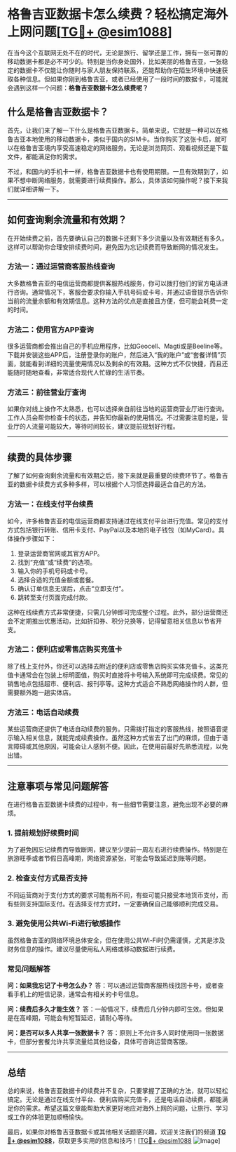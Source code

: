 # 格鲁吉亚数据卡怎么续费？轻松搞定海外上网问题[[TG💪+ @esim1088](https://t.me/s/esim1088)]

在当今这个互联网无处不在的时代，无论是旅行、留学还是工作，拥有一张可靠的移动数据卡都是必不可少的。特别是当你身处国外，比如美丽的格鲁吉亚，一张稳定的数据卡不仅能让你随时与家人朋友保持联系，还能帮助你在陌生环境中快速获取各种信息。但如果你刚到格鲁吉亚，或者已经使用了一段时间的数据卡，可能就会遇到这样一个问题：**格鲁吉亚数据卡怎么续费呢？**

## 什么是格鲁吉亚数据卡？

首先，让我们来了解一下什么是格鲁吉亚数据卡。简单来说，它就是一种可以在格鲁吉亚本地使用的移动数据卡，类似于国内的SIM卡。当你购买了这张卡后，就可以在格鲁吉亚境内享受高速稳定的网络服务。无论是浏览网页、观看视频还是下载文件，都能满足你的需求。

不过，和国内的手机卡一样，格鲁吉亚数据卡也有使用期限。一旦有效期到了，如果不想中断网络服务，就需要进行续费操作。那么，具体该如何操作呢？接下来我们就详细讲解一下。

---

## 如何查询剩余流量和有效期？

在开始续费之前，首先要确认自己的数据卡还剩下多少流量以及有效期还有多久。这样可以帮助你合理安排续费时间，避免因为忘记续费而导致断网的情况发生。

### 方法一：通过运营商客服热线查询

大多数格鲁吉亚的电信运营商都提供客服热线服务，你可以拨打他们的官方电话进行咨询。通常情况下，客服会要求你输入手机号码或卡号，并通过语音提示告诉你当前的流量余额和有效期信息。这种方法的优点是直接且方便，但可能会耗费一定的时间。

### 方法二：使用官方APP查询

很多运营商都会推出自己的手机应用程序，比如Geocell、Magti或是Beeline等。下载并安装这些APP后，注册登录你的账户，然后进入“我的账户”或“套餐详情”页面，就能看到详细的流量使用情况以及剩余的有效期。这种方式不仅快捷，而且还能随时随地查看，非常适合现代人忙碌的生活节奏。

### 方法三：前往营业厅查询

如果你对线上操作不太熟悉，也可以选择亲自前往当地的运营商营业厅进行查询。工作人员会帮你检查卡的状态，并告知你最新的使用情况。不过需要注意的是，营业厅的人流量可能较大，等待时间较长，建议提前规划好行程。

---

## 续费的具体步骤

了解了如何查询剩余流量和有效期之后，接下来就是最重要的续费环节了。格鲁吉亚的数据卡续费方式多种多样，可以根据个人习惯选择最适合自己的方法。

### 方法一：在线支付平台续费

如今，许多格鲁吉亚的电信运营商都支持通过在线支付平台进行充值。常见的支付方式包括银行转账、信用卡支付、PayPal以及本地的电子钱包（如MyCard）。具体操作步骤如下：

1. 登录运营商官网或其官方APP。
2. 找到“充值”或“续费”的选项。
3. 输入你的手机号码或卡号。
4. 选择合适的充值金额或套餐。
5. 确认订单信息无误后，点击“立即支付”。
6. 跳转至支付页面完成付款。

这种在线续费方式非常便捷，只需几分钟即可完成整个过程。此外，部分运营商还会不定期推出优惠活动，比如折扣券、积分兑换等，记得留意相关信息以节省开支。

### 方法二：便利店或零售店购买充值卡

除了线上支付外，你还可以选择去附近的便利店或零售店购买实体充值卡。这类充值卡通常会在包装上标明面值，购买时直接将卡号输入系统即可完成续费。常见的销售地点包括超市、便利店、报刊亭等。这种方式适合不熟悉网络操作的人群，但需要额外跑一趟实体店。

### 方法三：电话自动续费

某些运营商还提供了电话自动续费的服务。只需拨打指定的客服热线，按照语音提示输入相关信息，就能完成续费操作。虽然这种方式省去了出门的麻烦，但由于语言障碍或其他原因，可能会让人感到不便。因此，在使用前最好先熟悉流程，以免出错。

---

## 注意事项与常见问题解答

在进行格鲁吉亚数据卡续费的过程中，有一些细节需要注意，避免出现不必要的麻烦。

### 1. 提前规划好续费时间

为了避免因忘记续费而导致断网，建议至少提前一周左右进行续费操作。特别是在旅游旺季或者节假日高峰期，网络资源紧张，可能会导致延迟到账等问题。

### 2. 检查支付方式是否支持

不同运营商对于支付方式的要求可能有所不同，有些可能只接受本地货币支付，而有些则支持国际支付。在选择支付方式时，一定要确保自己能够顺利完成交易。

### 3. 避免使用公共Wi-Fi进行敏感操作

虽然格鲁吉亚的网络环境总体安全，但在使用公共Wi-Fi时仍需谨慎，尤其是涉及财务信息的操作。建议尽量使用私人网络或移动数据进行续费。

### 常见问题解答

**问：如果我忘记了卡号怎么办？**
答：可以通过运营商客服热线找回卡号，或者查看手机上的短信记录，通常会有相关的卡号信息。

**问：续费后多久才能生效？**
答：一般情况下，续费后几分钟内即可生效。但如果是在高峰期，可能会有短暂延迟，请耐心等待。

**问：是否可以多人共享一张数据卡？**
答：原则上不允许多人同时使用同一张数据卡，但部分套餐允许共享流量给其他设备，具体可咨询运营商客服。

---

## 总结

总的来说，格鲁吉亚数据卡的续费并不复杂，只要掌握了正确的方法，就可以轻松搞定。无论是通过在线支付平台、便利店购买充值卡，还是电话自动续费，都能满足你的需求。希望这篇文章能帮助大家更好地应对海外上网的问题，让旅行、学习或工作的体验更加顺畅愉快。

最后，如果你对格鲁吉亚数据卡或其他相关话题感兴趣，欢迎关注我们的频道 **[TG💪+ @esim1088](https://t.me/s/esim1088)**，获取更多实用的信息和技巧！[[TG💪+ @esim1088](https://t.me/s/esim1088) ![Image](https://i.postimg.cc/4NQfJmqS/Snipaste-2025-05-13-00-14-12.png)]